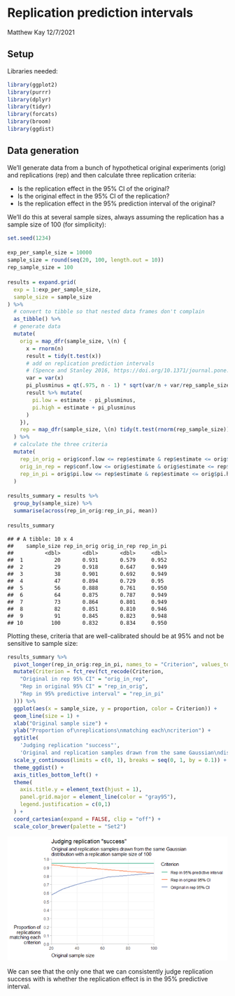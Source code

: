 Replication prediction intervals
================
Matthew Kay
12/7/2021

## Setup

Libraries needed:

``` r
library(ggplot2)
library(purrr)
library(dplyr)
library(tidyr)
library(forcats)
library(broom)
library(ggdist)
```

## Data generation

We’ll generate data from a bunch of hypothetical original experiments
(orig) and replications (rep) and then calculate three replication
criteria:

-   Is the replication effect in the 95% CI of the original?
-   Is the original effect in the 95% CI of the replication?
-   Is the replication effect in the 95% prediction interval of the
    original?

We’ll do this at several sample sizes, always assuming the replication
has a sample size of 100 (for simplicity):

``` r
set.seed(1234)

exp_per_sample_size = 10000
sample_size = round(seq(20, 100, length.out = 10))
rep_sample_size = 100

results = expand.grid(
  exp = 1:exp_per_sample_size,
  sample_size = sample_size
) %>%
  # convert to tibble so that nested data frames don't complain
  as_tibble() %>%
  # generate data
  mutate(
    orig = map_dfr(sample_size, \(n) {
      x = rnorm(n)
      result = tidy(t.test(x))
      # add on replication prediction intervals
      # (Spence and Stanley 2016, https://doi.org/10.1371/journal.pone.0162874)
      var = var(x)
      pi_plusminus = qt(.975, n - 1) * sqrt(var/n + var/rep_sample_size)
      result %>% mutate(
        pi.low = estimate - pi_plusminus,
        pi.high = estimate + pi_plusminus
      )
    }),
    rep = map_dfr(sample_size, \(n) tidy(t.test(rnorm(rep_sample_size))))
  ) %>%
  # calculate the three criteria
  mutate(
    rep_in_orig = orig$conf.low <= rep$estimate & rep$estimate <= orig$conf.high,
    orig_in_rep = rep$conf.low <= orig$estimate & orig$estimate <= rep$conf.high,
    rep_in_pi = orig$pi.low <= rep$estimate & rep$estimate <= orig$pi.high
  ) 

results_summary = results %>%
  group_by(sample_size) %>%
  summarise(across(rep_in_orig:rep_in_pi, mean))

results_summary
```

    ## # A tibble: 10 x 4
    ##    sample_size rep_in_orig orig_in_rep rep_in_pi
    ##          <dbl>       <dbl>       <dbl>     <dbl>
    ##  1          20       0.931       0.579     0.952
    ##  2          29       0.918       0.647     0.949
    ##  3          38       0.901       0.692     0.949
    ##  4          47       0.894       0.729     0.95 
    ##  5          56       0.888       0.761     0.950
    ##  6          64       0.875       0.787     0.949
    ##  7          73       0.864       0.801     0.949
    ##  8          82       0.851       0.810     0.946
    ##  9          91       0.845       0.823     0.948
    ## 10         100       0.832       0.834     0.950

Plotting these, criteria that are well-calibrated should be at 95%
and not be sensitive to sample size:

``` r
results_summary %>%
  pivot_longer(rep_in_orig:rep_in_pi, names_to = "Criterion", values_to = "proportion") %>%
  mutate(Criterion = fct_rev(fct_recode(Criterion, 
    "Original in rep 95% CI" = "orig_in_rep",
    "Rep in original 95% CI" = "rep_in_orig",
    "Rep in 95% predictive interval" = "rep_in_pi"
  ))) %>%
  ggplot(aes(x = sample_size, y = proportion, color = Criterion)) +
  geom_line(size = 1) +
  xlab("Original sample size") +
  ylab("Proportion of\nreplications\nmatching each\ncriterion") +
  ggtitle(
    'Judging replication "success"',
    'Original and replication samples drawn from the same Gaussian\ndistribution with a replication sample size of 100') +
  scale_y_continuous(limits = c(0, 1), breaks = seq(0, 1, by = 0.1)) +
  theme_ggdist() +
  axis_titles_bottom_left() +
  theme(
    axis.title.y = element_text(hjust = 1),
    panel.grid.major = element_line(color = "gray95"),
    legend.justification = c(0,1)
  ) +
  coord_cartesian(expand = FALSE, clip = "off") +
  scale_color_brewer(palette = "Set2")
```

![](replication-prediction-intervals_files/figure-gfm/unnamed-chunk-2-1.png)<!-- -->

We can see that the only one that we can consistently judge replication
success with is whether the replication effect is in the 95% predictive
interval.
